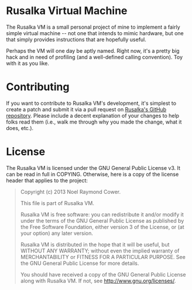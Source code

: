 # Rusalka Virtual Machine

The Rusalka VM is a small personal project of mine to implement a fairly simple
virtual machine -- not one that intends to mimic hardware, but one that simply
provides instructions that are hopefully useful.

Perhaps the VM will one day be aptly named. Right now, it's a pretty big hack
and in need of profiling (and a well-defined calling convention). Toy with it
as you like.


# Contributing

If you want to contribute to Rusalka VM's development, it's simplest to create
a patch and submit it via a pull request on [Rusalka's GitHub repository].
Please include a decent explanation of your changes to help folks read them
(i.e., walk me through why you made the change, what it does, etc.).

[Rusalka's GitHub repository]: https://github.com/nilium/rusalka-vm


# License

The Rusalka VM is licensed under the GNU General Public License v3. It can be
read in full in COPYING. Otherwise, here is a copy of the license header that
applies to the project:

> Copyright (c) 2013 Noel Raymond Cower.
> 
> This file is part of Rusalka VM.
> 
> Rusalka VM is free software: you can redistribute it and/or modify
> it under the terms of the GNU General Public License as published by
> the Free Software Foundation, either version 3 of the License, or
> (at your option) any later version.
> 
> Rusalka VM is distributed in the hope that it will be useful,
> but WITHOUT ANY WARRANTY; without even the implied warranty of
> MERCHANTABILITY or FITNESS FOR A PARTICULAR PURPOSE.  See the
> GNU General Public License for more details.
> 
> You should have received a copy of the GNU General Public License
> along with Rusalka VM.  If not, see <http://www.gnu.org/licenses/>.
